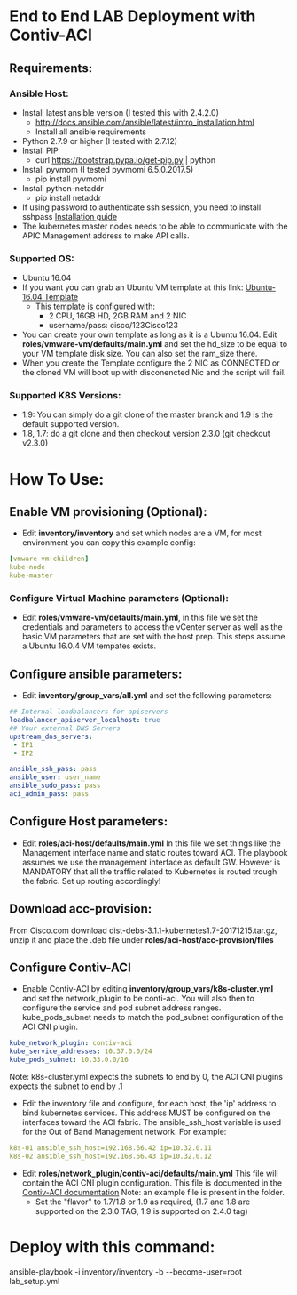 End to End LAB Deployment with Contiv-ACI
======
## Requirements:
### Ansible Host:
* Install latest ansible version (I tested this with 2.4.2.0) 
  * http://docs.ansible.com/ansible/latest/intro_installation.html
  * Install all ansible requirements 
* Python 2.7.9 or higher (I tested with 2.7.12)
* Install PIP
  * curl https://bootstrap.pypa.io/get-pip.py | python
* Install pyvmom (I tested pyvmomi 6.5.0.2017.5)
  * pip install pyvmomi
* Install python-netaddr
  * pip install netaddr
* If using password to authenticate ssh session, you need to install sshpass [Installation guide](https://gist.github.com/arunoda/7790979)
* The kubernetes master nodes needs to be able to communicate with the APIC Management address to make API calls. 

### Supported OS:
* Ubuntu 16.04
* If you want you can grab an Ubuntu VM template at this link: [Ubuntu-16.04 Template](https://cisco.box.com/s/zboppg9jeutg1p9ttow2cr2zgr11ztsm)
  * This template is configured with:
    * 2 CPU, 16GB HD, 2GB RAM and 2 NIC
    * username/pass: cisco/123Cisco123
* You can create your own template as long as it is a Ubuntu 16.04. Edit **roles/vmware-vm/defaults/main.yml** and set the hd_size to be equal to your VM template disk size. You can also set the ram_size there. 
* When you create the Template configure the 2 NIC as CONNECTED or the cloned VM will boot up with disconencted Nic and the script will fail. 
### Supported K8S Versions:
* 1.9: You can simply do a git clone of the master branck and 1.9 is the default supported version. 
* 1.8, 1.7: do a git clone and then checkout version 2.3.0 (git checkout v2.3.0)

# How To Use:

## Enable VM provisioning (Optional):
* Edit **inventory/inventory** and set which nodes are a VM, for most environment you can copy this example config:

```yaml
[vmware-vm:children]
kube-node
kube-master
```

### Configure Virtual Machine parameters (Optional):
* Edit **roles/vmware-vm/defaults/main.yml**, in this file we set the credentials and parameters to access the vCenter server as well as the basic VM parameters that are set with the host prep. This steps assume a Ubuntu 16.0.4 VM tempates exists. 

## Configure ansible parameters:
* Edit **inventory/group_vars/all.yml** and set the following parameters:

```yaml
## Internal loadbalancers for apiservers
loadbalancer_apiserver_localhost: true
## Your external DNS Servers
upstream_dns_servers:
 - IP1
 - IP2

ansible_ssh_pass: pass
ansible_user: user_name
ansible_sudo_pass: pass
aci_admin_pass: pass
```

## Configure Host parameters:
* Edit **roles/aci-host/defaults/main.yml**
In this file we set things like the Management interface name and static routes toward ACI. The playbook assumes we use the management interface as default GW. However is MANDATORY that all the traffic related to Kubernetes is routed trough the fabric. Set up routing accordingly!

## Download acc-provision:
From Cisco.com download dist-debs-3.1.1-kubernetes1.7-20171215.tar.gz, unzip it and place the .deb file under **roles/aci-host/acc-provision/files**

##  Configure Contiv-ACI

* Enable Contiv-ACI by editing **inventory/group_vars/k8s-cluster.yml** and set the network_plugin to be conti-aci. You will also then to configure the service and pod subnet address ranges. kube_pods_subnet needs to match the pod_subnet configuration of the ACI CNI plugin. 


```yaml
kube_network_plugin: contiv-aci
kube_service_addresses: 10.37.0.0/24
kube_pods_subnet: 10.33.0.0/16
```

Note: k8s-cluster.yml expects the subnets to end by 0, the ACI CNI plugins expects the subnet to end by .1 


* Edit the inventory file and configure, for each host, the 'ip' address to bind kubernetes services. This address MUST be configured on the interfaces toward the ACI fabric. The ansible_ssh_host variable is used for the Out of Band Management network. For example:

```yaml
k8s-01 ansible_ssh_host=192.168.66.42 ip=10.32.0.11 
k8s-02 ansible_ssh_host=192.168.66.43 ip=10.32.0.12 
```

* Edit **roles/network_plugin/contiv-aci/defaults/main.yml** This file will contain the ACI CNI plugin configuration. This file is documented in the [Contiv-ACI documentation](https://www.cisco.com/c/en/us/td/docs/switches/datacenter/aci/apic/sw/kb/b_Kubernetes_Integration_with_ACI.html) Note: an example file is present in the folder.
  * Set the "flavor" to 1.7/1.8 or 1.9 as required, (1.7 and 1.8 are supported on the 2.3.0 TAG, 1.9 is supported on 2.4.0 tag)

# Deploy with this command:
ansible-playbook -i inventory/inventory -b --become-user=root lab_setup.yml
